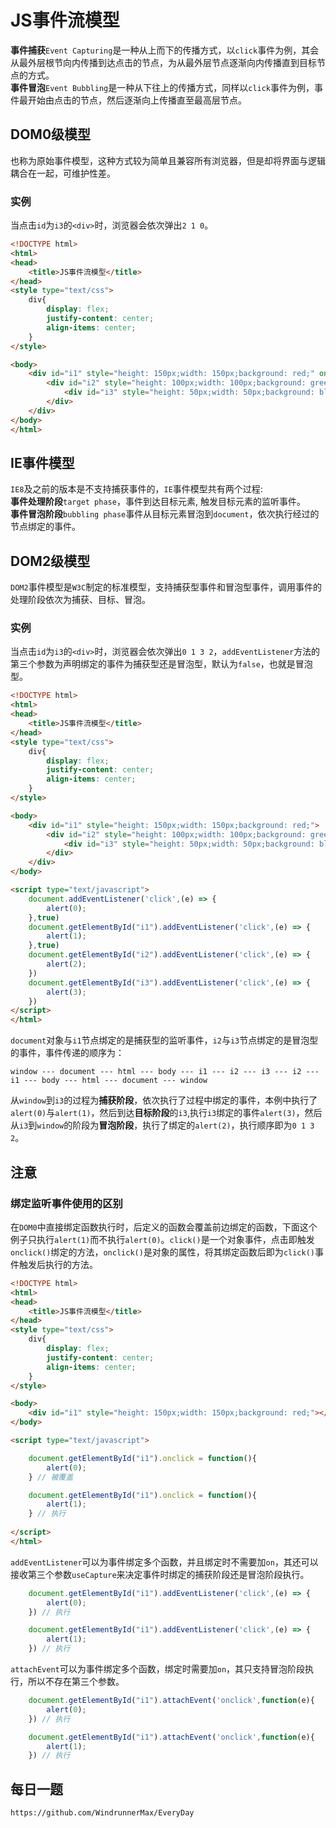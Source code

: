 # JS事件流模型
**事件捕获**`Event Capturing`是一种从上而下的传播方式，以`click`事件为例，其会从最外层根节向内传播到达点击的节点，为从最外层节点逐渐向内传播直到目标节点的方式。  
**事件冒泡**`Event Bubbling`是一种从下往上的传播方式，同样以`click`事件为例，事件最开始由点击的节点，然后逐渐向上传播直至最高层节点。

## DOM0级模型
也称为原始事件模型，这种方式较为简单且兼容所有浏览器，但是却将界面与逻辑耦合在一起，可维护性差。  

### 实例
当点击`id`为`i3`的`<div>`时，浏览器会依次弹出`2 1 0`。

```html
<!DOCTYPE html>
<html>
<head>
    <title>JS事件流模型</title>
</head>
<style type="text/css">
    div{
        display: flex;
        justify-content: center;
        align-items: center;
    }
</style>

<body>
    <div id="i1" style="height: 150px;width: 150px;background: red;" onclick="alert(0)">
        <div id="i2" style="height: 100px;width: 100px;background: green;" onclick="alert(1)">
            <div id="i3" style="height: 50px;width: 50px;background: blue;" onclick="alert(2)"></div>
        </div>
    </div>
</body>
</html>

```

## IE事件模型
`IE8`及之前的版本是不支持捕获事件的，`IE`事件模型共有两个过程:  
**事件处理阶段**`target phase`，事件到达目标元素, 触发目标元素的监听事件。  
**事件冒泡阶段**`bubbling phase`事件从目标元素冒泡到`document`，依次执行经过的节点绑定的事件。  

## DOM2级模型
`DOM2`事件模型是`W3C`制定的标准模型，支持捕获型事件和冒泡型事件，调用事件的处理阶段依次为捕获、目标、冒泡。

### 实例
当点击`id`为`i3`的`<div>`时，浏览器会依次弹出`0 1 3 2`，`addEventListener`方法的第三个参数为声明绑定的事件为捕获型还是冒泡型，默认为`false`，也就是冒泡型。
```html
<!DOCTYPE html>
<html>
<head>
    <title>JS事件流模型</title>
</head>
<style type="text/css">
    div{
        display: flex;
        justify-content: center;
        align-items: center;
    }
</style>

<body>
    <div id="i1" style="height: 150px;width: 150px;background: red;">
        <div id="i2" style="height: 100px;width: 100px;background: green;">
            <div id="i3" style="height: 50px;width: 50px;background: blue;"></div>
        </div>
    </div>
</body>

<script type="text/javascript">
    document.addEventListener('click',(e) => {
        alert(0);
    },true) 
    document.getElementById("i1").addEventListener('click',(e) => {
        alert(1);
    },true) 
    document.getElementById("i2").addEventListener('click',(e) => {
        alert(2);
    })  
    document.getElementById("i3").addEventListener('click',(e) => {
        alert(3);
    })     
</script>
</html>

```
`document`对象与`i1`节点绑定的是捕获型的监听事件，`i2`与`i3`节点绑定的是冒泡型的事件，事件传递的顺序为：

```
window --- document --- html --- body --- i1 --- i2 --- i3 --- i2 --- i1 --- body --- html --- document --- window
```
从`window`到`i3`的过程为**捕获阶段**，依次执行了过程中绑定的事件，本例中执行了`alert(0)`与`alert(1)`，然后到达**目标阶段**的`i3`,执行`i3`绑定的事件`alert(3)`，然后从`i3`到`window`的阶段为**冒泡阶段**，执行了绑定的`alert(2)`，执行顺序即为`0 1 3 2`。

## 注意
### 绑定监听事件使用的区别
在`DOM0`中直接绑定函数执行时，后定义的函数会覆盖前边绑定的函数，下面这个例子只执行`alert(1)`而不执行`alert(0)`。`click()`是一个对象事件，点击即触发`onclick()`绑定的方法，`onclick()`是对象的属性，将其绑定函数后即为`click()`事件触发后执行的方法。

```html
<!DOCTYPE html>
<html>
<head>
    <title>JS事件流模型</title>
</head>
<style type="text/css">
    div{
        display: flex;
        justify-content: center;
        align-items: center;
    }
</style>

<body>
    <div id="i1" style="height: 150px;width: 150px;background: red;"></div>
</body>

<script type="text/javascript">

    document.getElementById("i1").onclick = function(){
        alert(0);
    } // 被覆盖

    document.getElementById("i1").onclick = function(){
        alert(1);
    } // 执行
    
</script>
</html>


```

`addEventListener`可以为事件绑定多个函数，并且绑定时不需要加`on`，其还可以接收第三个参数`useCapture`来决定事件时绑定的捕获阶段还是冒泡阶段执行。

```javascript
    document.getElementById("i1").addEventListener('click',(e) => {
        alert(0);
    }) // 执行

    document.getElementById("i1").addEventListener('click',(e) => {
        alert(1);
    }) // 执行
```

`attachEvent`可以为事件绑定多个函数，绑定时需要加`on`，其只支持冒泡阶段执行，所以不存在第三个参数。

```javascript
    document.getElementById("i1").attachEvent('onclick',function(e){
        alert(0);
    }) // 执行

    document.getElementById("i1").attachEvent('onclick',function(e){
        alert(1);
    }) // 执行
```
    
## 每日一题

```
https://github.com/WindrunnerMax/EveryDay
```
